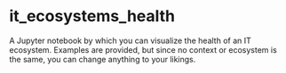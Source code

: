 # it_ecosystems_health
A Jupyter notebook by which you can visualize the health of an IT ecosystem. Examples are provided, but since no context or ecosystem is the same, you can change anything to your likings.
